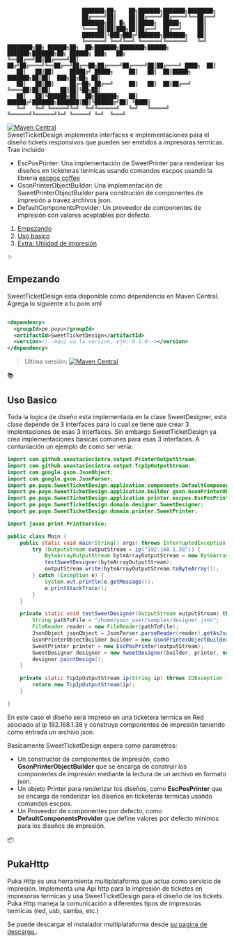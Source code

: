 ```
                        ███████╗██╗    ██╗███████╗███████╗████████╗                        
                        ██╔════╝██║    ██║██╔════╝██╔════╝╚══██╔══╝                        
                        ███████╗██║ █╗ ██║█████╗  █████╗     ██║                           
                        ╚════██║██║███╗██║██╔══╝  ██╔══╝     ██║                           
                        ███████║╚███╔███╔╝███████╗███████╗   ██║                           
                        ╚══════╝ ╚══╝╚══╝ ╚══════╝╚══════╝   ╚═╝                           
████████╗██╗ ██████╗██╗  ██╗███████╗████████╗██████╗ ███████╗███████╗██╗ ██████╗ ███╗   ██╗
╚══██╔══╝██║██╔════╝██║ ██╔╝██╔════╝╚══██╔══╝██╔══██╗██╔════╝██╔════╝██║██╔════╝ ████╗  ██║
   ██║   ██║██║     █████╔╝ █████╗     ██║   ██║  ██║█████╗  ███████╗██║██║  ███╗██╔██╗ ██║
   ██║   ██║██║     ██╔═██╗ ██╔══╝     ██║   ██║  ██║██╔══╝  ╚════██║██║██║   ██║██║╚██╗██║
   ██║   ██║╚██████╗██║  ██╗███████╗   ██║   ██████╔╝███████╗███████║██║╚██████╔╝██║ ╚████║
   ╚═╝   ╚═╝ ╚═════╝╚═╝  ╚═╝╚══════╝   ╚═╝   ╚═════╝ ╚══════╝╚══════╝╚═╝ ╚═════╝ ╚═╝  ╚═══╝
```

[![Maven Central](https://img.shields.io/maven-central/v/pe.puyu/SweetTicketDesign.svg?label=Maven%20Central)](https://central.sonatype.com/artifact/pe.puyu/SweetTicketDesign)<br>
SweetTicketDesign implementa interfaces e implementaciones para el diseño tickets responsivos que pueden ser emitidos a impresoras termicas.
Trae incluido 
- EscPosPrinter: Una implementación de SweetPrinter para renderizar los diseños en ticketeras termicas
  usando comandos escpos usando la libreria [escpos coffee](https://github.com/anastaciocintra/escpos-coffee)
- GsonPrinterObjectBuilder: Una implementación de SweetPrinterObjectBuilder para construción de componentes de impresión 
  a travéz archivos json.
- DefaultComponentsProvider: Un proveedor de componentes de impresión con valores aceptables por defecto.

1. [Empezando](#empezando)
2. [Uso basico](#uso-basico)
3. [Extra: Utilidad de impresión](#pukahttp)

✨
## Empezando

SweetTicketDesign esta disponible como dependencia en Maven Central.
Agrega lo siguiente a tu pom.xml

```xml

<dependency>
  <groupId>pe.puyu</groupId>
  <artifactId>SweetTicketDesign</artifactId>
  <version><!--Aqui va la version, ejm: 0.1.0--></version>
</dependency>
```

> Ultima
> versión: [![Maven Central](https://img.shields.io/maven-central/v/pe.puyu/SweetTicketDesign.svg?label=Maven%20Central)](https://central.sonatype.com/artifact/pe.puyu/SweetTicketDesign)

📚 
## Uso Basico

Toda la logica de diseño esta implementada en la clase SweetDesigner, esta clase depende de 3 interfaces para lo cual se tiene que crear 3 implentaciones de esas 3 interfaces.
Sin embargo SweetTicketDesign ya crea implementaciones basicas comunes para esas 3 interfaces. A contuniación un ejemplo de como ser veria:


```java
import com.github.anastaciocintra.output.PrinterOutputStream;
import com.github.anastaciocintra.output.TcpIpOutputStream;
import com.google.gson.JsonObject;
import com.google.gson.JsonParser;
import pe.puyu.SweetTicketDesign.application.components.DefaultComponentsProvider;
import pe.puyu.SweetTicketDesign.application.builder.gson.GsonPrinterObjectBuilder;
import pe.puyu.SweetTicketDesign.application.printer.escpos.EscPosPrinter;
import pe.puyu.SweetTicketDesign.domain.designer.SweetDesigner;
import pe.puyu.SweetTicketDesign.domain.printer.SweetPrinter;

import javax.print.PrintService;

public class Main {
    public static void main(String[] args) throws InterruptedException {
        try (OutputStream outputStream = ip("192.168.1.38")) {
            ByteArrayOutputStream byteArrayOutputStream = new ByteArrayOutputStream();
            testSweetDesigner(byteArrayOutputStream);
            outputStream.write(byteArrayOutputStream.toByteArray());
        } catch (Exception e) {
            System.out.println(e.getMessage());
            e.printStackTrace();
        }
    }

    private static void testSweetDesigner(OutputStream outputStream) throws FileNotFoundException {
        String pathToFile = "/home/your_user/samples/designer.json";
        FileReader reader = new FileReader(pathToFile);
        JsonObject jsonObject = JsonParser.parseReader(reader).getAsJsonObject();
        GsonPrinterObjectBuilder builder = new GsonPrinterObjectBuilder(jsonObject);
        SweetPrinter printer = new EscPosPrinter(outputStream);
        SweetDesigner designer = new SweetDesigner(builder, printer, new DefaultComponentsProvider());
        designer.paintDesign();
    }

    private static TcpIpOutputStream ip(String ip) throws IOException {
        return new TcpIpOutputStream(ip);
    }

}
```

En este caso el diseño será impreso en una ticketera termica en Red asociado al ip 192.168.1.38 y construye componentes de impresión teniendo como entrada un archivo json.

Basicamente SweetTicketDesign espera como parametros:

- Un constructor de componentes de impresión, como **GsonPrinterObjectBuilder** que se encarga de construir los componentes de impresión mediante la lectura de un archivo en formato json.
- Un objeto Printer para renderizar los diseños, como **EscPosPrinter** que se encarga de renderizar los diseños en ticketeras termicas usando comandos escpos.
- Un Proveedor de componentes por defecto, como **DefaultComponentsProvider** que define valores por defecto minimos para los diseños de impresión.

📦
## PukaHttp

Puka Http es una herramienta multiplataforma que actua como servicio de impresión. Implementa una Api http para la impresión de ticketes en impresoras termicas y 
usa SweetTicketDesign para el diseño de los tickets. Puka Http maneja la comunicación a diferentes tipos de impresoras termicas (red, usb, samba, etc.)

Se puede descargar el instalador multiplataforma desde [su pagina de descarga.](https://www.jdeploy.com/gh/puyu-pe/puka-http).

